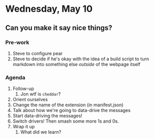 # Wednesday, May 10

## Can you make it say nice things?

### Pre-work

1. Steve to configure pear
2. Steve to decide if he's okay with the idea of a build script to turn markdown into something else _outside_ of the webpage itself

### Agenda

1. Follow-up
   1. Jon wtf is `cheddar`?
3. Orient ourselves
4. Change the name of the extension (in manifest.json)
5. Talk about how we're going to data-drive the messages
6. Start data-driving the messages!
7. Switch drivers! Then smash some more 1s and 0s.
8. Wrap it up
   1. What did we learn?
